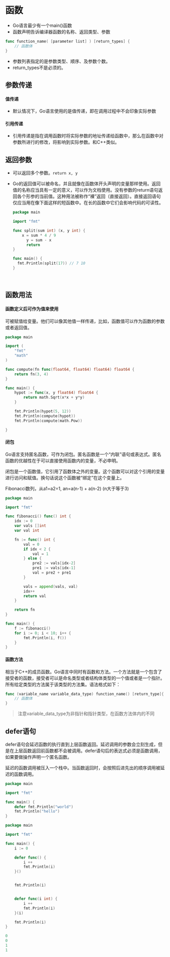 # 函数

- Go语言最少有一个main()函数
- 函数声明告诉编译器函数的名称、返回类型、参数

```go
func function_name( [parameter list] ) [return_types] {
    // 函数体
}
```

- 参数列表指定的是参数类型、顺序、及参数个数。
- return_types不是必须的。




## 参数传递

#### 值传递

- 默认情况下，Go语言使用的是值传递，即在调用过程中不会印象实际参数



#### 引用传递

- 引用传递是指在调用函数时将实际参数的地址传递给函数中，那么在函数中对参数所进行的修改，将影响到实际参数。和C++类似。




## 返回参数

- 可以返回多个参数。`return x, y`

- Go的返回值可以被命名，并且就像在函数体开头声明的变量那样使用。返回值的名称应当具有一定的意义，可以作为文档使用。没有参数的return语句返回各个形参的当前值。这种用法被称作“裸”返回（直接返回）。直接返回语句仅应当用在像下面这样的短函数中。在长的函数中它们会影响代码的可读性。

  ```go
  package main

  import "fmt"

  func split(sum int) (x, y int) {
      x = sum * 4 / 9
    	y = sum - x
    	return
  }

  func main() {
    fmt.Println(split(17)) // 7 10
  }
  ```

  ​


## 函数用法

#### 函数定义后可作为值来使用

可被赋值给变量。他们可以像其他值一样传递，比如，函数值可以作为函数的参数或者返回值。

```go
package main

import (
	"fmt"
	"math"
)

func compute(fn func(float64, float64) float64) float64 {
	return fn(3, 4)
}

func main() {
	hypot := func(x, y float64) float64 {
		return math.Sqrt(x*x + y*y)
	}

	fmt.Println(hypot(5, 12))
	fmt.Println(compute(hypot))
	fmt.Println(compute(math.Pow))

}

```



#### 闭包

Go语言支持匿名函数，可作为闭包。匿名函数是一个“内联”语句或表达式。匿名函数的优越性在于可以直接使用函数内的变量，不必申明。

闭包是一个函数值，它引用了函数体之外的变量。这个函数可以对这个引用的变量进行访问和赋值。换句话说这个函数被“绑定”在这个变量上。



Fibonacci数列，从a1=a2=1, an=a(n-1) + a(n-2) (n大于等于3)

```go
package main

import "fmt"

func fibonacci() func() int {
	idx := 0
	var vals []int
	var val int

	fn := func() int {
		val = 0
		if idx < 2 {
			val = 1
		} else {
			pre2 := vals[idx-2]
			pre1 := vals[idx-1]
			val = pre2 + pre1
		}

		vals = append(vals, val)
		idx++
		return val
	}

	return fn
}

func main() {
	f := fibonacci()
	for i := 0; i < 10; i++ {
		fmt.Println(i, f())
	}
}
```



#### 函数方法

相当于C++的成员函数。Go语言中同时有函数和方法。一个方法就是一个包含了接受者的函数，接受者可以是命名类型或者结构体类型的一个值或者是一个指针。所有给定类型的方法属于该类型的方法集。语法格式如下：

```go
func (variable_name variable_data_type) function_name() [return_type]{
    // 函数体
}
```

> 注意variable_data_type为非指针和指针类型，在函数方法体内的不同



## defer语句

defer语句会延迟函数的执行直到上层函数返回。延迟调用的参数会立刻生成，但是在上层函数返回前函数都不会被调用。defer语句后的表达式必须是函数调用，如果要做操作声明一个匿名函数。

延迟的函数调用被压入一个栈中。当函数返回时，会按照后进先出的顺序调用被延迟的函数调用。



```go
package main

import "fmt"

func main() {
  	defer fmt.Println("world")
  	fmt.Println("hello")
}
```

```go
package main

import "fmt"

func main() {
	i := 0

	defer func() {
		i ++
		fmt.Println(i)
	}()


	fmt.Println(i)


	defer func(i int) {
		i ++
		fmt.Println(i)
	}(i)

	fmt.Println(i)
}
```

```go
0
0
1
1
```

